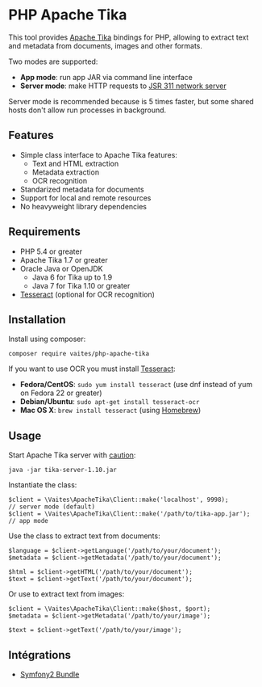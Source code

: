 PHP Apache Tika
===============

This tool provides [Apache Tika](https://tika.apache.org) bindings for PHP, allowing to extract text and metadata 
from documents, images and other formats. 

Two modes are supported:
* **App mode**: run app JAR via command line interface
* **Server mode**: make HTTP requests to [JSR 311 network server](http://wiki.apache.org/tika/TikaJAXRS)

Server mode is recommended because is 5 times faster, but some shared hosts don't allow run processes in background.

Features
--------

* Simple class interface to Apache Tika features:
    * Text and HTML extraction
    * Metadata extraction
    * OCR recognition
* Standarized metadata for documents
* Support for local and remote resources
* No heavyweight library dependencies

Requirements
------------

* PHP 5.4 or greater
* Apache Tika 1.7 or greater
* Oracle Java or OpenJDK 
    * Java 6 for Tika up to 1.9
    * Java 7 for Tika 1.10 or greater
* [Tesseract](https://github.com/tesseract-ocr/tesseract) (optional for OCR recognition)
    

Installation
------------

Install using composer:

    composer require vaites/php-apache-tika

If you want to use OCR you must install [Tesseract](https://github.com/tesseract-ocr/tesseract):

* **Fedora/CentOS**: `sudo yum install tesseract` (use dnf instead of yum on Fedora 22 or greater)
* **Debian/Ubuntu**: `sudo apt-get install tesseract-ocr`
* **Mac OS X**: `brew install tesseract` (using [Homebrew](http://brew.sh))


Usage
-----

Start Apache Tika server with [caution](http://www.openwall.com/lists/oss-security/2015/08/13/5):

    java -jar tika-server-1.10.jar
    
Instantiate the class:

    $client = \Vaites\ApacheTika\Client::make('localhost', 9998);           // server mode (default)
    $client = \Vaites\ApacheTika\Client::make('/path/to/tika-app.jar');     // app mode 

Use the class to extract text from documents:

    $language = $client->getLanguage('/path/to/your/document');
    $metadata = $client->getMetadata('/path/to/your/document');

    $html = $client->getHTML('/path/to/your/document');
    $text = $client->getText('/path/to/your/document');

Or use to extract text from images:

    $client = \Vaites\ApacheTika\Client::make($host, $port);
    $metadata = $client->getMetadata('/path/to/your/image');

    $text = $client->getText('/path/to/your/image');
    
Intégrations
-----

- [Symfony2 Bundle](https://github.com/welcoMattic/ApacheTikaBundle)
